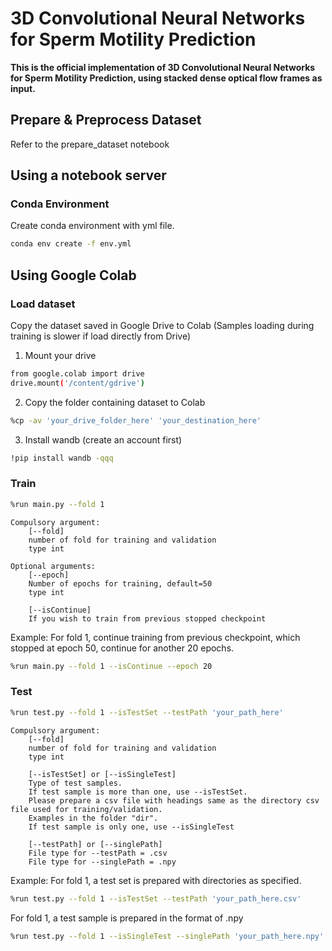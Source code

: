 <!-- readme -->
# 3D Convolutional Neural Networks for Sperm Motility Prediction
**This is the official implementation of 3D Convolutional Neural Networks for Sperm Motility Prediction, using stacked dense optical flow frames as input.**

## Prepare & Preprocess Dataset
Refer to the prepare_dataset notebook

## Using a notebook server
### Conda Environment
Create conda environment with yml file.
```bash
conda env create -f env.yml
```

## Using Google Colab
### Load dataset
Copy the dataset saved in Google Drive to Colab (Samples loading during training is slower if load directly from Drive)
1. Mount your drive
```bash
from google.colab import drive
drive.mount('/content/gdrive')
```
2. Copy the folder containing dataset to Colab
```bash
%cp -av 'your_drive_folder_here' 'your_destination_here'
```
3. Install wandb (create an account first)
```bash
!pip install wandb -qqq
```
### Train
```bash
%run main.py --fold 1
```
```console
Compulsory argument:
    [--fold]
    number of fold for training and validation
    type int

Optional arguments:
    [--epoch]
    Number of epochs for training, default=50
    type int

    [--isContinue]
    If you wish to train from previous stopped checkpoint
```
Example: 
For fold 1, continue training from previous checkpoint, which stopped at epoch 50, continue for another 20 epochs.
```bash
%run main.py --fold 1 --isContinue --epoch 20
```
### Test
```bash
%run test.py --fold 1 --isTestSet --testPath 'your_path_here'
```
```console
Compulsory argument:
    [--fold]
    number of fold for training and validation
    type int

    [--isTestSet] or [--isSingleTest]
    Type of test samples. 
    If test sample is more than one, use --isTestSet.
    Please prepare a csv file with headings same as the directory csv file used for training/validation.
    Examples in the folder "dir".
    If test sample is only one, use --isSingleTest

    [--testPath] or [--singlePath]
    File type for --testPath = .csv
    File type for --singlePath = .npy
```
Example:
For fold 1, a test set is prepared with directories as specified.
```bash
%run test.py --fold 1 --isTestSet --testPath 'your_path_here.csv'
```
For fold 1, a test sample is prepared in the format of .npy
```bash
%run test.py --fold 1 --isSingleTest --singlePath 'your_path_here.npy'
```
